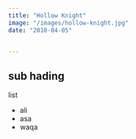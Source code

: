 ```yaml
---
title: "Hollow Knight"
image: "/images/hollow-knight.jpg"
date: "2010-04-05"


---
```


## sub hading


list

* ali
* asa
* waqa
